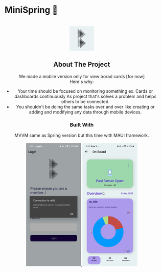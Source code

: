 # MiniSpring 📱
<!-- PROJECT LOGO -->
<br />
<div align="center">
  <a href="https://github.com/othneildrew/Best-README-Template">
    <img src="Resources/AppIcon/appicon.svg" alt="Logo" width="80" height="80">
  </a>
  <br/>

  <!-- ABOUT THE PROJECT -->
## About The Project
We made a mobile version only for view borad cards [for now]<br/>
Here's why:
* Your time should be focused on monitoring something ex. Cards or dashboards continuously As project that's solves a problem and helps others to be connected.
* You shouldn't be doing the same tasks over and over like creating or adding and modifying any data through mobile devices.
### Built With
MVVM same as Spring version but this time with MAUI framework.<br/><br/>
<a href="https://github.com/othneildrew/Best-README-Template">
    <img src="Resources/Images/Screenshot_20240427_022236 (1).jpg" alt="Logo" width="180" >
  </a>
<a href="https://github.com/othneildrew/Best-README-Template">
    <img src="Resources/Images/438237580_807836414102280_6680294393607955056_n.jpg" alt="Logo" width="180" >
  </a>
  </div>